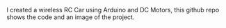 I created a wireless RC Car using Arduino and DC Motors, this github repo shows the code and an image of the project.
